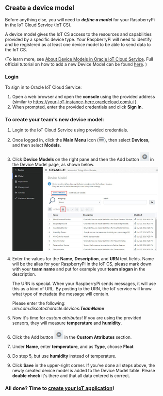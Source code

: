 ## Create a device model ##

Before anything else, you will need to **_define a model_** for your RaspberryPi in the IoT Cloud Service (IoT CS). 

A device model gives the IoT CS access to the resources and capabilities provided by a specific device type. Your RaspberryPi will need to identify and be registered as at least one device model to be able to send data to the IoT CS.

(To learn more, see [About Device Models in Oracle IoT Cloud Service](https://docs.oracle.com/en/cloud/paas/iot-cloud/iotgs/device-models-oracle-iot-cloud-service.html "About Device Models in Oracle IoT Cloud Service").
Full official tutorial on how to add a new Device Model can be found [here](https://docs.oracle.com/en/cloud/paas/iot-cloud/iotgs/creating-new-device-model.html "Creating new Device Model"). )

### Login ###

To sign in to Oracle IoT Cloud Service:
1. Open a web browser and open the **console** using the provided address (similar to https://your-IoT-instance-here.oraclecloud.com/ui ).
2. When prompted, enter the provided credentials and click **Sign In**.


### To create your team's new device model:

1. Login to the IoT Cloud Service using provided credentials.
2. Once logged in, click the **Main Menu** icon (![Menu](images/iot-menu-icon.png)), then select **Devices**, and then select **Models**.
3. Click **Device Models** on the right pane and then the Add button ![Add](images/add-button.jpg) in the Device Model page, as shown below.
   ![Add](images/device-model-add.jpg)
   
4. Enter the values for the **Name**, **Description**, and **URN** text fields. 
   Name will be the alias for your RaspberryPi in the IoT CS, please mark down with your **team name** and put for example your **team slogan** in the description.
   
   The URN is special. When your RaspberryPi sends messages, it will use this as a kind of URL. By posting to the URN, the IoT service will know what type of metadata the message will contain. 
   
   Please enter the following: _urn:com:discotechoracle:devices:**TeamName**_
5. Now it's time for _custom attributes_! If you are using the provided sensors, they will measure **temperature** and **humidity**.
  1. Click the Add button ![Add](images/add-button.jpg) in the **Custom Attributes** section.
  2. Under **Name**, enter **temperature**, and as **Type**, choose **Float**
6. Do step 5, but use **humidity** instead of temperature. 
7. Click **Save** in the upper-right corner. If you've done all steps above, the newly created device model is added to the Device Model table. Please **double check** it's there and that all data entered is correct. 

### All done? Time to [create your IoT application](createapplication.md)! ###
